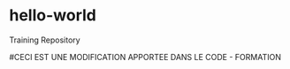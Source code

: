 hello-world
===========

Training Repository

#CECI EST UNE MODIFICATION APPORTEE DANS LE CODE - FORMATION
